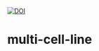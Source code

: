 [![DOI](https://zenodo.org/badge/DOI/10.5281/zenodo.2677923.svg)](https://doi.org/10.5281/zenodo.2677923)

# multi-cell-line
